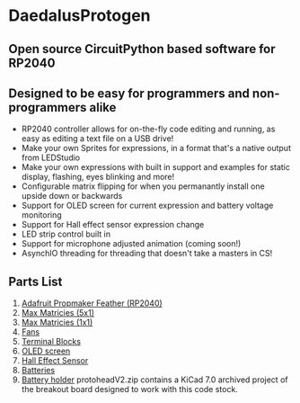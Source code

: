 # DaedalusProtogen
## Open source CircuitPython based software for RP2040

## Designed to be easy for programmers and non-programmers alike
- RP2040 controller allows for on-the-fly code editing and running, as easy as editing a text file on a USB drive!
- Make your own Sprites for expressions, in a format that's a native output from LEDStudio
- Make your own expressions with built in support and examples for static display, flashing, eyes blinking and more!
- Configurable matrix flipping for when you permanantly install one upside down or backwards
- Support for OLED screen for current expression and battery voltage monitoring
- Support for Hall effect sensor expression change
- LED strip control built in
- Support for microphone adjusted animation (coming soon!)
- AsynchIO threading for threading that doesn't take a masters in CS!

## Parts List
1. [Adafruit Propmaker Feather (RP2040)](https://www.adafruit.com/product/5768)
2. [Max Matricies (5x1)](https://www.amazon.com/gp/product/B08KS68GYZ?ie=UTF8&psc=1)
3. [Max Matricies (1x1)](https://www.amazon.com/gp/product/B09TFG3CNM?ie=UTF8&psc=1)
4. [Fans](https://www.amazon.com/dp/B07TCZG479?ref=ppx_yo2ov_dt_b_fed_asin_title&th=1)
5. [Terminal Blocks](https://www.amazon.com/gp/product/B09F6TC7RP?ie=UTF8&psc=1) 
6. [OLED screen](https://www.amazon.com/gp/product/B072Q2X2LL?ie=UTF8&psc=1)
7. [Hall Effect Sensor](https://www.amazon.com/gp/product/B09MSDC3GR?ie=UTF8&psc=1)
8. [Batteries](https://www.amazon.com/gp/product/B0C4GBWZ2Y?ie=UTF8&psc=1)
9. [Battery holder](https://www.amazon.com/gp/product/B0CLP431F2?ie=UTF8&psc=1)
protoheadV2.zip contains a KiCad 7.0 archived project of the breakout board designed to work with this code stock.

